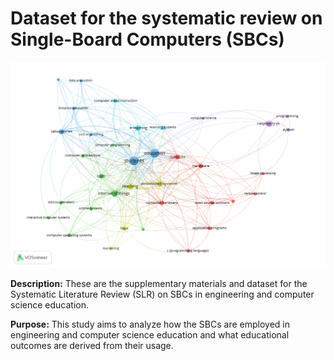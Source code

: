 # Dataset for the systematic review on Single-Board Computers (SBCs)

<img src="https://raw.githubusercontent.com/Uniminutoarduino/SBCReview/main/img/Fig3.png">

**Description:** These are the supplementary materials and dataset for the Systematic Literature Review (SLR) on SBCs in engineering and computer science education. 

**Purpose:** This study aims to analyze how the SBCs are employed in engineering and computer science education and what educational outcomes are derived from their usage.
